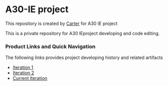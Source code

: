 # A30-IE project
<meta charset="utf-8">
  <meta name="viewport" content="width=device-width, initial-scale=1">
  <link rel="stylesheet" href="https://maxcdn.bootstrapcdn.com/bootstrap/4.3.1/css/bootstrap.min.css">  
<p>This repository is created by <a href="mailto:pzen0002@student.monash.edu">Carter</a> for A30 IE project</p>
<p>This is a private repository for A30 IEproject developing and code editing.</p>
<h3>Product Links and Quick Navigation</h3>
      <p>The following links provides project developing history and related artifacts</p>
      <ul class="nav nav-pills flex-column">
        <li class="nav-item">
          <a class="nav-link active" href="http://safetyatwork.ga/">Iteration  1</a>
        </li>
        <li class="nav-item">
          <a class="nav-link" href="https://gigwelfare.tk/">Iteration 2</a>
        </li>
        <li class="nav-item">
          <a class="nav-link" href="https://gigwelfare.cf">Current Iteration</a>
        </li>
        
